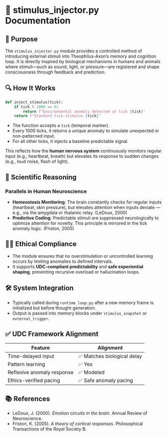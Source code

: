 
# 📄 stimulus_injector.py Documentation

## 🧠 Purpose

The `stimulus_injector.py` module provides a controlled method of introducing external stimuli into Theophilus-Axon’s memory and cognition loop. It is directly inspired by biological mechanisms in humans and animals where stimuli—such as sound, light, or pressure—are registered and shape consciousness through feedback and prediction.

## 🔍 How It Works

```python
def inject_stimulus(tick):
    if tick % 1000 == 0:
        return f"Environmental anomaly detected at tick {tick}"
    return f"Standard tick stimulus {tick}"
```

- The function accepts a `tick` (temporal marker).
- Every 1000 ticks, it returns a unique anomaly to simulate unexpected or non-patterned input.
- For all other ticks, it injects a baseline predictable signal.

This reflects how the **human nervous system** continuously monitors regular input (e.g., heartbeat, breath) but elevates its response to sudden changes (e.g., loud noise, flash of light).

## 🧬 Scientific Reasoning

### Parallels in Human Neuroscience

- **Homeostasis Monitoring**: The brain constantly checks for regular inputs (heartbeat, skin pressure), but elevates attention when inputs deviate — e.g., via the amygdala or thalamic relay. (LeDoux, 2000)
- **Predictive Coding**: Predictable stimuli are suppressed neurologically to optimize attention for novelty. This principle is mirrored in the tick anomaly logic. (Friston, 2005)

## 🧑‍⚖️ Ethical Compliance

- The module ensures that no overstimulation or uncontrolled learning occurs by limiting anomalies to defined intervals.
- It supports **UDC-compliant predictability** and **safe experiential shaping**, preventing recursive overload or hallucination loops.

## 🛠️ System Integration

- Typically called during `runtime_loop.py` after a new memory frame is initialized but before thought generation.
- Output is passed into memory blocks under `stimulus_snapshot` or `external_trigger`.

## ✅ UDC Framework Alignment

| Feature                     | Alignment         |
|----------------------------|-------------------|
| Time-delayed input         | ✅ Matches biological delay |
| Pattern learning            | ✅ Yes             |
| Reflexive anomaly response  | ✅ Modeled         |
| Ethics-verified pacing      | ✅ Safe anomaly pacing |

## 📚 References

- LeDoux, J. (2000). *Emotion circuits in the brain*. Annual Review of Neuroscience.
- Friston, K. (2005). *A theory of cortical responses*. Philosophical Transactions of the Royal Society B.

